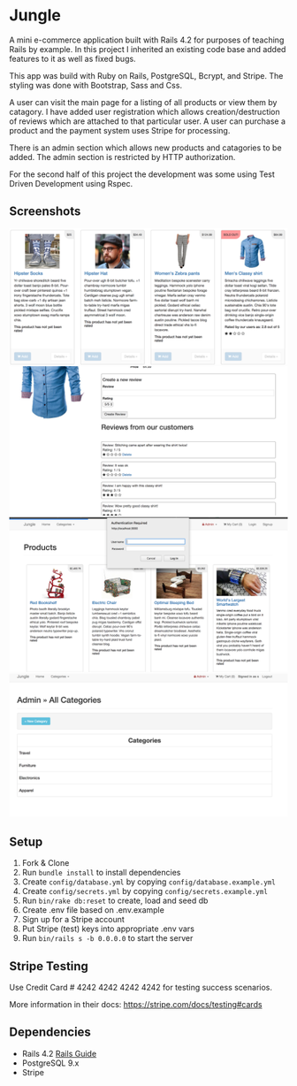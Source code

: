 # Jungle

A mini e-commerce application built with Rails 4.2 for purposes of teaching Rails by example.
In this project I inherited an existing code base and added features to it as well as fixed bugs.

This app was build with Ruby on Rails, PostgreSQL, Bcrypt, and Stripe.  The styling was done with Bootstrap, Sass and Css.

A user can visit the main page for a listing of all products or view them by catagory.  I have added user registration which allows creation/destruction of reviews which are attached to that particular user.  A user can purchase a product and the payment system uses Stripe for processing.

There is an admin section which allows new products and catagories to be added.  The admin section is restricted by HTTP authorization.

For the second half of this project the development was some using Test Driven Development using Rspec.


## Screenshots
!["This shows the main page to feature avg. rating on a product as well as the sold out badge "](https://github.com/SebastianBethell/jungle-rails/blob/master/docs/main-page-sold-out.png)
!["Products can be reviewed by a logged in user.  Only THAT user can delete the review."](https://github.com/SebastianBethell/jungle-rails/blob/master/docs/product-reviews.png)
!["To access any of the admin pages/options the user must know the admin login information"](https://github.com/SebastianBethell/jungle-rails/blob/master/docs/admin-auth.png)
!["Only the admin can create new catagories which new products can then be added to"](https://github.com/SebastianBethell/jungle-rails/blob/master/docs/admin-categories.png)



## Setup

1. Fork & Clone
2. Run `bundle install` to install dependencies
3. Create `config/database.yml` by copying `config/database.example.yml`
4. Create `config/secrets.yml` by copying `config/secrets.example.yml`
5. Run `bin/rake db:reset` to create, load and seed db
6. Create .env file based on .env.example
7. Sign up for a Stripe account
8. Put Stripe (test) keys into appropriate .env vars
9. Run `bin/rails s -b 0.0.0.0` to start the server

## Stripe Testing

Use Credit Card # 4242 4242 4242 4242 for testing success scenarios.

More information in their docs: <https://stripe.com/docs/testing#cards>

## Dependencies

* Rails 4.2 [Rails Guide](http://guides.rubyonrails.org/v4.2/)
* PostgreSQL 9.x
* Stripe


